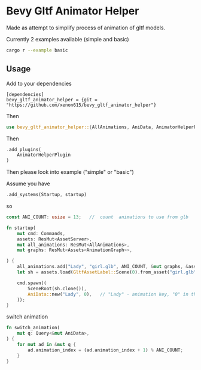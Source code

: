# Bevy Gltf Animator Helper
Made as attempt to simplify process of animation of gltf models. 

Currently 2 examples available (simple and basic)

```bash
cargo r --example basic
```

## Usage
Add to your dependencies
```
[dependencies]
bevy_gltf_animator_helper = {git = "https://github.com/xenon615/bevy_gltf_animator_helper"}
```  
Then 
```rust
use bevy_gltf_animator_helper::{AllAnimations, AniData, AnimatorHelperPlugin};
```
Then
```rust
.add_plugins(
    AnimatorHelperPlugin
)
```
Then please look into example ("simple" or "basic") 

Assume you have 
```rust
.add_systems(Startup, startup)
```

so 
```rust
const ANI_COUNT: usize = 13;   //  count  animations to use from glb

fn startup(
    mut cmd: Commands,
    assets: ResMut<AssetServer>,
    mut all_animations: ResMut<AllAnimations>,
    mut graphs: ResMut<Assets<AnimationGraph>>,

) {
    all_animations.add("Lady", "girl.glb", ANI_COUNT, &mut graphs, &assets);  // "Lady" in this case - is animation key
    let sh = assets.load(GltfAssetLabel::Scene(0).from_asset("girl.glb"));

    cmd.spawn((
        SceneRoot(sh.clone()),
        AniData::new("Lady", 0),   // "Lady" - animation key, "0" in this case - initial animation index
    ));
}
```
switch animation

```rust
fn switch_animation(
    mut q: Query<&mut AniData>,
) {
    for mut ad in &mut q {
        ad.animation_index = (ad.animation_index + 1) % ANI_COUNT;
    }
}
```




